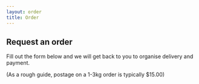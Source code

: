 ```yaml
---
layout: order
title: Order
---
```


## Request an order

Fill out the form below and we will get back to you to organise delivery and payment.

(As a rough guide, postage on a 1-3kg order is typically $15.00)
